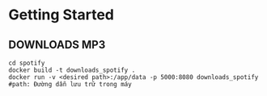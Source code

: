 # Getting Started
## DOWNLOADS MP3
```
cd spotify
docker build -t downloads_spotify .
docker run -v <desired path>:/app/data -p 5000:8080 downloads_spotify #path: Đường dẫn lưu trữ trong máy
```
